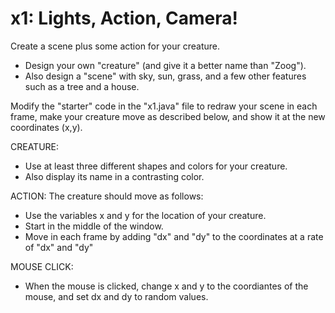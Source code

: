 # x1:  Lights, Action, Camera!
Create a scene plus some action for your creature.
* Design your own "creature" (and give it a better name than "Zoog").
* Also design a "scene" with sky, sun, grass, and a few other features such as a tree and a house.

Modify the "starter" code in the "x1.java" file to redraw your scene in each frame,
make your creature move as described below, and show it at the new coordinates (x,y).

CREATURE:  
* Use at least three different shapes and colors for your creature.
* Also display its name in a contrasting color.

ACTION:  The creature should move as follows:
* Use the variables x and y for the location of your creature.
* Start in the middle of the window.
* Move in each frame by adding "dx" and "dy" to the coordinates at a rate of "dx" and "dy"

MOUSE CLICK:
* When the mouse is clicked, change x and y to the coordiantes of the mouse, and set dx and dy to random values.

